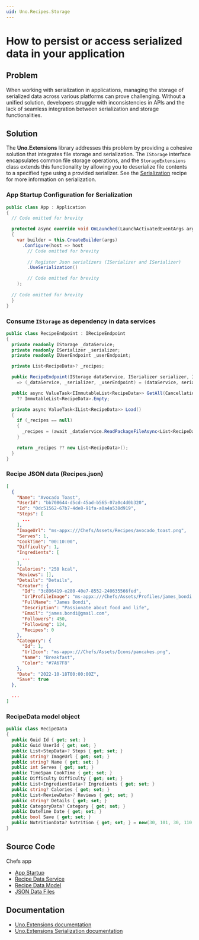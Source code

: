 ```yaml
---
uid: Uno.Recipes.Storage
---
```


# How to persist or access serialized data in your application

## Problem

When working with serialization in applications, managing the storage of serialized data across various platforms can prove challenging. Without a unified solution, developers struggle with inconsistencies in APIs and the lack of seamless integration between serialization and storage functionalities.

## Solution

The **Uno.Extensions** library addresses this problem by providing a cohesive solution that integrates file storage and serialization. The `IStorage` interface encapsulates common file storage operations, and the `StorageExtensions` class extends this functionality by allowing you to deserialize file contents to a specified type using a provided serializer. See the [Serialization](xref:Uno.Recipes.Serialization) recipe for more information on serialization.

### App Startup Configuration for Serialization

```csharp
public class App : Application
{
  // Code omitted for brevity

  protected async override void OnLaunched(LaunchActivatedEventArgs args)
  {
    var builder = this.CreateBuilder(args)
      .Configure(host => host
        // Code omitted for brevity
        
        // Register Json serializers (ISerializer and ISerializer)
        .UseSerialization()

        // Code omitted for brevity
    );
  
  // Code omitted for brevity
  }
}
```

### Consume `IStorage` as dependency in data services

```csharp
public class RecipeEndpoint : IRecipeEndpoint
{
  private readonly IStorage _dataService;
  private readonly ISerializer _serializer;
  private readonly IUserEndpoint _userEndpoint;

  private List<RecipeData>? _recipes;

  public RecipeEndpoint(IStorage dataService, ISerializer serializer, IUserEndpoint userEndpoint)
    => (_dataService, _serializer, _userEndpoint) = (dataService, serializer, userEndpoint);

  public async ValueTask<IImmutableList<RecipeData>> GetAll(CancellationToken ct) => (await Load()).ToImmutableList()
    ?? ImmutableList<RecipeData>.Empty;

  private async ValueTask<IList<RecipeData>> Load()
  {
    if (_recipes == null)
    {
      _recipes = (await _dataService.ReadPackageFileAsync<List<RecipeData>>(_serializer, "Recipes.json"));
    }

    return _recipes ?? new List<RecipeData>();
  }
}
```

### Recipe JSON data (Recipes.json)

```json
[
  {
    "Name": "Avocado Toast",
    "UserId": "bb708644-d5cd-45ad-b565-07a0c4d0b320",
    "Id": "0dc51562-67b7-4de8-91fa-a0a4a538d919",
    "Steps": [
      ...
    ],
    "ImageUrl": "ms-appx:///Chefs/Assets/Recipes/avocado_toast.png",
    "Serves": 1,
    "CookTime": "00:10:00",
    "Difficulty": 1,
    "Ingredients": [
      ...
    ],
    "Calories": "250 kcal",
    "Reviews": [],
    "Details": "Details",
    "Creator": {
      "Id": "3c896419-e280-40e7-8552-240635566fed",
      "UrlProfileImage": "ms-appx:///Chefs/Assets/Profiles/james_bondi.png",
      "FullName": "James Bondi",
      "Description": "Passionate about food and life",
      "Email": "james.bondi@gmail.com",
      "Followers": 450,
      "Following": 124,
      "Recipes": 0
    },
    "Category": {
      "Id": 1,
      "UrlIcon": "ms-appx:///Chefs/Assets/Icons/pancakes.png",
      "Name": "Breakfast",
      "Color": "#7A67F8"
    },
    "Date": "2022-10-18T00:00:00Z",
    "Save": true
  },

  ...
]
```

### RecipeData model object

```csharp
public class RecipeData
{
  public Guid Id { get; set; }
  public Guid UserId { get; set; }
  public List<StepData>? Steps { get; set; }
  public string? ImageUrl { get; set; }
  public string? Name { get; set; }
  public int Serves { get; set; }
  public TimeSpan CookTime { get; set; }
  public Difficulty Difficulty { get; set; }
  public List<IngredientData>? Ingredients { get; set; }
  public string? Calories { get; set; }
  public List<ReviewData>? Reviews { get; set; }
  public string? Details { get; set; }
  public CategoryData? Category { get; set; }
  public DateTime Date { get; set; }
  public bool Save { get; set; }
  public NutritionData? Nutrition { get; set; } = new(30, 101, 30, 110, 300, 75);
}
```

## Source Code

Chefs app

- [App Startup](https://github.com/unoplatform/uno.chefs/blob/a623c4e601f705621eb9ae622aa6e0f6984ee415/src/Chefs/App.cs#L43)
- [Recipe Data Service](https://github.com/unoplatform/uno.chefs/blob/a623c4e601f705621eb9ae622aa6e0f6984ee415/src/Chefs/Services/Endpoints/RecipeEndpoint.cs#L5)
- [Recipe Data Model](https://github.com/unoplatform/uno.chefs/blob/a623c4e601f705621eb9ae622aa6e0f6984ee415/src/Chefs/Data/Entities/RecipeData.cs)
- [JSON Data Files](https://github.com/unoplatform/uno.chefs/tree/a623c4e601f705621eb9ae622aa6e0f6984ee415/src/Chefs/Data/AppData)

## Documentation

- [Uno.Extensions documentation](xref:Uno.Extensions.Overview)
- [Uno.Extensions Serialization documentation](xref:Uno.Extensions.Serialization.Overview)